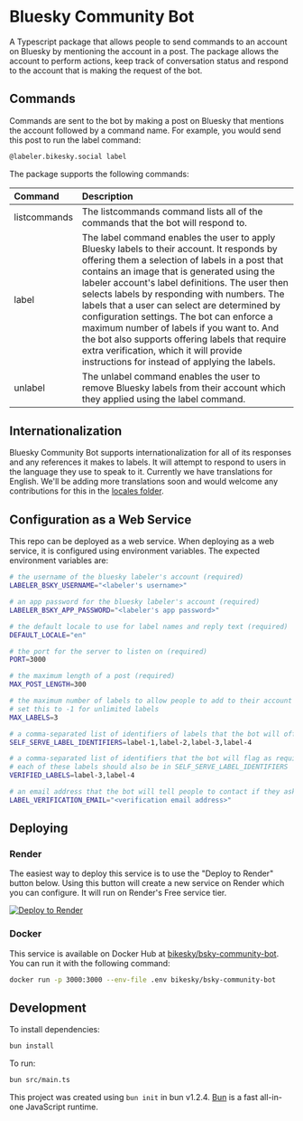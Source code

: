 # Bluesky Community Bot

A Typescript package that allows people to send commands to an account on Bluesky by mentioning the account in a post. The package allows the account to perform actions, keep track of conversation status and respond to the account that is making the request of the bot.

## Commands

Commands are sent to the bot by making a post on Bluesky that mentions the account followed by a command name. For example, you would send this post to run the label command:

```sh
@labeler.bikesky.social label
```

The package supports the following commands:

|Command|Description|
|:---|:---|
|listcommands|The listcommands command lists all of the commands that the bot will respond to.|
|label|The label command enables the user to apply Bluesky labels to their account. It responds by offering them a selection of labels in a post that contains an image that is generated using the labeler account's label definitions. The user then selects labels by responding with numbers. The labels that a user can select are determined by configuration settings. The bot can enforce a maximum number of labels if you want to. And the bot also supports offering labels that require extra verification, which it will provide instructions for instead of applying the labels.|
|unlabel|The unlabel command enables the user to remove Bluesky labels from their account which they applied using the label command.|

## Internationalization

Bluesky Community Bot supports internationalization for all of its responses and any references it makes to labels. It will attempt to respond to users in the language they use to speak to it. Currently we have translations for English. We'll be adding more translations soon and would welcome any contributions for this in the [locales folder](https://github.com/bikesky-social/bsky-community-bot/tree/main/locales).

## Configuration as a Web Service

This repo can be deployed as a web service. When deploying as a web service, it is configured using environment variables. The expected environment variables are:

```sh
# the username of the bluesky labeler's account (required)
LABELER_BSKY_USERNAME="<labeler's username>"

# an app password for the bluesky labeler's account (required)
LABELER_BSKY_APP_PASSWORD="<labeler's app password>"

# the default locale to use for label names and reply text (required)
DEFAULT_LOCALE="en"

# the port for the server to listen on (required)
PORT=3000

# the maximum length of a post (required)
MAX_POST_LENGTH=300

# the maximum number of labels to allow people to add to their account (required)
# set this to -1 for unlimited labels
MAX_LABELS=3

# a comma-separated list of identifiers of labels that the bot will offer to apply (required)
SELF_SERVE_LABEL_IDENTIFIERS=label-1,label-2,label-3,label-4

# a comma-separated list of identifiers that the bot will flag as requiring manual verification (optional)
# each of these labels should also be in SELF_SERVE_LABEL_IDENTIFIERS
VERIFIED_LABELS=label-3,label-4

# an email address that the bot will tell people to contact if they ask for a verified label (required if VERIFIED_LABELS are specified)
LABEL_VERIFICATION_EMAIL="<verification email address>"
```

## Deploying

### Render

The easiest way to deploy this service is to use the "Deploy to Render" button below. Using this button will create a new service on Render which you can configure. It will run on Render's Free service tier.

<a href="https://render.com/deploy?repo=https://github.com/bikesky-social/bsky-community-bot">
<img src="https://render.com/images/deploy-to-render-button.svg" alt="Deploy to Render" />
</a>

### Docker

This service is available on Docker Hub at [bikesky/bsky-community-bot](https://hub.docker.com/r/bikesky/bsky-community-bot). You can run it with the following command:

```sh
docker run -p 3000:3000 --env-file .env bikesky/bsky-community-bot
```

## Development

To install dependencies:

```bash
bun install
```

To run:

```bash
bun src/main.ts
```

This project was created using `bun init` in bun v1.2.4. [Bun](https://bun.sh) is a fast all-in-one JavaScript runtime.
